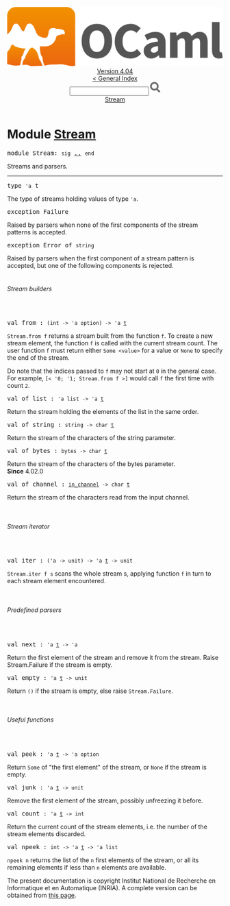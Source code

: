 <!-- ((! set title API !)) ((! set documentation !)) ((! set api !)) ((! set nobreadcrumb !)) -->
<div class="api"><header><nav class="toc brand"><a class="brand" href="https://ocaml.org/"><img src="colour-logo-gray.svg" class="svg" alt="OCaml"></a></nav><nav class="toc"><div class="toc_version"><a href="/docs" id="version-select">Version 4.04</a></div><a href="index.html">&lt; General Index</a><div class="api_search"><input type="text" name="apisearch" id="api_search" oninput="mySearch(false);" onkeypress="this.oninput();" onclick="this.oninput();" onpaste="this.oninput();">
<img src="search_icon.svg" alt="Search" class="svg" onclick="mySearch(false)"></div>
<div id="search_results"></div><div class="toc_title"><a href="#top">Stream</a></div><ul></ul></nav></header>

<h1>Module <a href="type_Stream.html">Stream</a></h1>

<pre><span class="keyword">module</span> Stream: <code class="code"><span class="keyword">sig</span></code> <a href="Stream.html">..</a> <code class="code"><span class="keyword">end</span></code></pre><div class="info module top">
Streams and parsers.<br>
</div>
<hr width="100%">

<pre><span id="TYPEt"><span class="keyword">type</span> <code class="type">'a</code> t</span> </pre>
<div class="info ">
The type of streams holding values of type <code class="code"><span class="keywordsign">'</span>a</code>.<br>
</div>


<pre><span id="EXCEPTIONFailure"><span class="keyword">exception</span> Failure</span></pre>
<div class="info ">
Raised by parsers when none of the first components of the stream
   patterns is accepted.<br>
</div>

<pre><span id="EXCEPTIONError"><span class="keyword">exception</span> Error</span> <span class="keyword">of</span> <code class="type">string</code></pre>
<div class="info ">
Raised by parsers when the first component of a stream pattern is
   accepted, but one of the following components is rejected.<br>
</div>
<br>
<h6 id="6_Streambuilders">Stream builders</h6><br>

<pre><span id="VALfrom"><span class="keyword">val</span> from</span> : <code class="type">(int -&gt; 'a option) -&gt; 'a <a href="Stream.html#TYPEt">t</a></code></pre><div class="info ">
<code class="code"><span class="constructor">Stream</span>.from&nbsp;f</code> returns a stream built from the function <code class="code">f</code>.
   To create a new stream element, the function <code class="code">f</code> is called with
   the current stream count. The user function <code class="code">f</code> must return either
   <code class="code"><span class="constructor">Some</span>&nbsp;&lt;value&gt;</code> for a value or <code class="code"><span class="constructor">None</span></code> to specify the end of the
   stream.
<p>

   Do note that the indices passed to <code class="code">f</code> may not start at <code class="code">0</code> in the
   general case. For example, <code class="code">[&lt;&nbsp;<span class="keywordsign">'</span>0;&nbsp;<span class="keywordsign">'</span>1;&nbsp;<span class="constructor">Stream</span>.from&nbsp;f&nbsp;&gt;]</code> would call
   <code class="code">f</code> the first time with count <code class="code">2</code>.<br>
</p></div>

<pre><span id="VALof_list"><span class="keyword">val</span> of_list</span> : <code class="type">'a list -&gt; 'a <a href="Stream.html#TYPEt">t</a></code></pre><div class="info ">
Return the stream holding the elements of the list in the same
   order.<br>
</div>

<pre><span id="VALof_string"><span class="keyword">val</span> of_string</span> : <code class="type">string -&gt; char <a href="Stream.html#TYPEt">t</a></code></pre><div class="info ">
Return the stream of the characters of the string parameter.<br>
</div>

<pre><span id="VALof_bytes"><span class="keyword">val</span> of_bytes</span> : <code class="type">bytes -&gt; char <a href="Stream.html#TYPEt">t</a></code></pre><div class="info ">
Return the stream of the characters of the bytes parameter.<br>
<b>Since</b> 4.02.0<br>
</div>

<pre><span id="VALof_channel"><span class="keyword">val</span> of_channel</span> : <code class="type"><a href="Pervasives.html#TYPEin_channel">in_channel</a> -&gt; char <a href="Stream.html#TYPEt">t</a></code></pre><div class="info ">
Return the stream of the characters read from the input channel.<br>
</div>
<br>
<h6 id="6_Streamiterator">Stream iterator</h6><br>

<pre><span id="VALiter"><span class="keyword">val</span> iter</span> : <code class="type">('a -&gt; unit) -&gt; 'a <a href="Stream.html#TYPEt">t</a> -&gt; unit</code></pre><div class="info ">
<code class="code"><span class="constructor">Stream</span>.iter&nbsp;f&nbsp;s</code> scans the whole stream s, applying function <code class="code">f</code>
   in turn to each stream element encountered.<br>
</div>
<br>
<h6 id="6_Predefinedparsers">Predefined parsers</h6><br>

<pre><span id="VALnext"><span class="keyword">val</span> next</span> : <code class="type">'a <a href="Stream.html#TYPEt">t</a> -&gt; 'a</code></pre><div class="info ">
Return the first element of the stream and remove it from the
   stream. Raise Stream.Failure if the stream is empty.<br>
</div>

<pre><span id="VALempty"><span class="keyword">val</span> empty</span> : <code class="type">'a <a href="Stream.html#TYPEt">t</a> -&gt; unit</code></pre><div class="info ">
Return <code class="code">()</code> if the stream is empty, else raise <code class="code"><span class="constructor">Stream</span>.<span class="constructor">Failure</span></code>.<br>
</div>
<br>
<h6 id="6_Usefulfunctions">Useful functions</h6><br>

<pre><span id="VALpeek"><span class="keyword">val</span> peek</span> : <code class="type">'a <a href="Stream.html#TYPEt">t</a> -&gt; 'a option</code></pre><div class="info ">
Return <code class="code"><span class="constructor">Some</span></code> of "the first element" of the stream, or <code class="code"><span class="constructor">None</span></code> if
   the stream is empty.<br>
</div>

<pre><span id="VALjunk"><span class="keyword">val</span> junk</span> : <code class="type">'a <a href="Stream.html#TYPEt">t</a> -&gt; unit</code></pre><div class="info ">
Remove the first element of the stream, possibly unfreezing
   it before.<br>
</div>

<pre><span id="VALcount"><span class="keyword">val</span> count</span> : <code class="type">'a <a href="Stream.html#TYPEt">t</a> -&gt; int</code></pre><div class="info ">
Return the current count of the stream elements, i.e. the number
   of the stream elements discarded.<br>
</div>

<pre><span id="VALnpeek"><span class="keyword">val</span> npeek</span> : <code class="type">int -&gt; 'a <a href="Stream.html#TYPEt">t</a> -&gt; 'a list</code></pre><div class="info ">
<code class="code">npeek&nbsp;n</code> returns the list of the <code class="code">n</code> first elements of
   the stream, or all its remaining elements if less than <code class="code">n</code>
   elements are available.<br>
</div>
<div class="copyright">The present documentation is copyright Institut National de Recherche en Informatique et en Automatique (INRIA). A complete version can be obtained from <a href="http://caml.inria.fr/pub/docs/manual-ocaml/">this page</a>.</div></div>